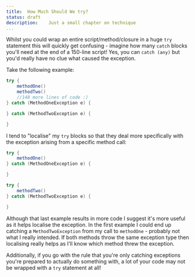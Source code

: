 ```yaml
---
title:	How Much Should We try?
status:	draft
description:	Just a small chapter on technique
...
```


Whilst you could wrap an entire script/method/closure in a huge `try` statement this will quickly get confusing - imagine how many `catch` blocks you'll need at the end of a 150-line script! Yes, you can `catch (any)` but you'd really have no clue what caused the exception.

Take the following example:

```groovy
try {
    methodOne()
    methodTwo()
    //148 more lines of code :)
} catch (MethodOneException e) {

} catch (MethodTwoException e) {

}
```

I tend to "localise" my `try` blocks so that they deal more specifically with the exception arising from a specific method call:

```groovy
try {
    methodOne()
} catch (MethodOneException e) {

}

try {
    methodTwo()
} catch (MethodTwoException e) {

}
```

Although that last example results in more code I suggest it's more useful as it helps localise the exception. In the first example I could end up catching a `MethodTwoException` from my call to `methodOne` - probably not what I really intended. If both methods throw the same exception type then localising really helps as I'll know which method threw the exception.

Additionally, if you go with the rule that you're only catching exceptions you're prepared to actually do something with, a lot of your code may not be wrapped with a `try` statement at all!